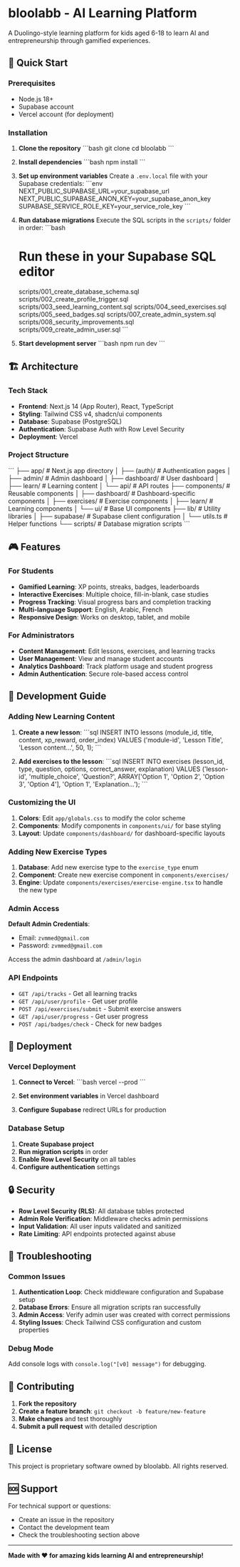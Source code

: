 # bloolabb - AI Learning Platform

A Duolingo-style learning platform for kids aged 6-18 to learn AI and entrepreneurship through gamified experiences.

## 🚀 Quick Start

### Prerequisites
- Node.js 18+ 
- Supabase account
- Vercel account (for deployment)

### Installation

1. **Clone the repository**
   \`\`\`bash
   git clone <repository-url>
   cd bloolabb
   \`\`\`

2. **Install dependencies**
   \`\`\`bash
   npm install
   \`\`\`

3. **Set up environment variables**
   Create a `.env.local` file with your Supabase credentials:
   \`\`\`env
   NEXT_PUBLIC_SUPABASE_URL=your_supabase_url
   NEXT_PUBLIC_SUPABASE_ANON_KEY=your_supabase_anon_key
   SUPABASE_SERVICE_ROLE_KEY=your_service_role_key
   \`\`\`

4. **Run database migrations**
   Execute the SQL scripts in the `scripts/` folder in order:
   \`\`\`bash
   # Run these in your Supabase SQL editor
   scripts/001_create_database_schema.sql
   scripts/002_create_profile_trigger.sql
   scripts/003_seed_learning_content.sql
   scripts/004_seed_exercises.sql
   scripts/005_seed_badges.sql
   scripts/007_create_admin_system.sql
   scripts/008_security_improvements.sql
   scripts/009_create_admin_user.sql
   \`\`\`

5. **Start development server**
   \`\`\`bash
   npm run dev
   \`\`\`

## 🏗️ Architecture

### Tech Stack
- **Frontend**: Next.js 14 (App Router), React, TypeScript
- **Styling**: Tailwind CSS v4, shadcn/ui components
- **Database**: Supabase (PostgreSQL)
- **Authentication**: Supabase Auth with Row Level Security
- **Deployment**: Vercel

### Project Structure
\`\`\`
├── app/                    # Next.js app directory
│   ├── (auth)/            # Authentication pages
│   ├── admin/             # Admin dashboard
│   ├── dashboard/         # User dashboard
│   ├── learn/             # Learning content
│   └── api/               # API routes
├── components/            # Reusable components
│   ├── dashboard/         # Dashboard-specific components
│   ├── exercises/         # Exercise components
│   ├── learn/             # Learning components
│   └── ui/                # Base UI components
├── lib/                   # Utility libraries
│   ├── supabase/          # Supabase client configuration
│   └── utils.ts           # Helper functions
└── scripts/               # Database migration scripts
\`\`\`

## 🎮 Features

### For Students
- **Gamified Learning**: XP points, streaks, badges, leaderboards
- **Interactive Exercises**: Multiple choice, fill-in-blank, case studies
- **Progress Tracking**: Visual progress bars and completion tracking
- **Multi-language Support**: English, Arabic, French
- **Responsive Design**: Works on desktop, tablet, and mobile

### For Administrators
- **Content Management**: Edit lessons, exercises, and learning tracks
- **User Management**: View and manage student accounts
- **Analytics Dashboard**: Track platform usage and student progress
- **Admin Authentication**: Secure role-based access control

## 🔧 Development Guide

### Adding New Learning Content

1. **Create a new lesson**:
   \`\`\`sql
   INSERT INTO lessons (module_id, title, content, xp_reward, order_index)
   VALUES ('module-id', 'Lesson Title', 'Lesson content...', 50, 1);
   \`\`\`

2. **Add exercises to the lesson**:
   \`\`\`sql
   INSERT INTO exercises (lesson_id, type, question, options, correct_answer, explanation)
   VALUES ('lesson-id', 'multiple_choice', 'Question?', 
           ARRAY['Option 1', 'Option 2', 'Option 3', 'Option 4'],
           'Option 1', 'Explanation...');
   \`\`\`

### Customizing the UI

1. **Colors**: Edit `app/globals.css` to modify the color scheme
2. **Components**: Modify components in `components/ui/` for base styling
3. **Layout**: Update `components/dashboard/` for dashboard-specific layouts

### Adding New Exercise Types

1. **Database**: Add new exercise type to the `exercise_type` enum
2. **Component**: Create new exercise component in `components/exercises/`
3. **Engine**: Update `components/exercises/exercise-engine.tsx` to handle the new type

### Admin Access

**Default Admin Credentials**:
- Email: `zvmmed@gmail.com`
- Password: `zvmmed@gmail.com`

Access the admin dashboard at `/admin/login`

### API Endpoints

- `GET /api/tracks` - Get all learning tracks
- `GET /api/user/profile` - Get user profile
- `POST /api/exercises/submit` - Submit exercise answers
- `GET /api/user/progress` - Get user progress
- `POST /api/badges/check` - Check for new badges

## 🚀 Deployment

### Vercel Deployment

1. **Connect to Vercel**:
   \`\`\`bash
   vercel --prod
   \`\`\`

2. **Set environment variables** in Vercel dashboard

3. **Configure Supabase** redirect URLs for production

### Database Setup

1. **Create Supabase project**
2. **Run migration scripts** in order
3. **Enable Row Level Security** on all tables
4. **Configure authentication** settings

## 🔒 Security

- **Row Level Security (RLS)**: All database tables protected
- **Admin Role Verification**: Middleware checks admin permissions
- **Input Validation**: All user inputs validated and sanitized
- **Rate Limiting**: API endpoints protected against abuse

## 🐛 Troubleshooting

### Common Issues

1. **Authentication Loop**: Check middleware configuration and Supabase setup
2. **Database Errors**: Ensure all migration scripts ran successfully
3. **Admin Access**: Verify admin user was created with correct permissions
4. **Styling Issues**: Check Tailwind CSS configuration and custom properties

### Debug Mode

Add console logs with `console.log("[v0] message")` for debugging.

## 📝 Contributing

1. **Fork the repository**
2. **Create a feature branch**: `git checkout -b feature/new-feature`
3. **Make changes** and test thoroughly
4. **Submit a pull request** with detailed description

## 📄 License

This project is proprietary software owned by bloolabb. All rights reserved.

## 🆘 Support

For technical support or questions:
- Create an issue in the repository
- Contact the development team
- Check the troubleshooting section above

---

**Made with ❤️ for amazing kids learning AI and entrepreneurship!**
